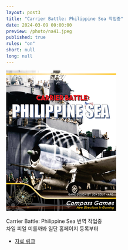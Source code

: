 ```yaml
---
layout: post3
title: "Carrier Battle: Philippine Sea 작업중"
date: 2024-03-09 00:00:00
preview: /photo/na41.jpeg
published: true
rules: "on"
short: null
long: null
---
```


<img src="/photo/cpb_thumb.jpeg" width="300">

Carrier Battle: Philippine Sea 번역 작업중<br>
차일 피일 미룰까봐 일단 홈페이지 등록부터<br>


- [자료 링크]()
